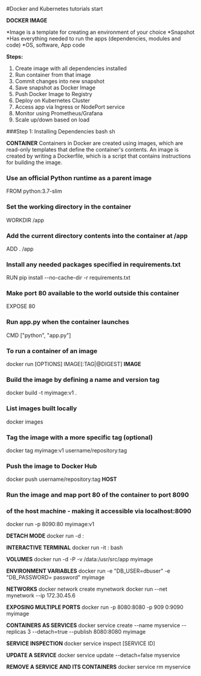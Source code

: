 #Docker and Kubernetes tutorials start

**DOCKER IMAGE**

*Image is a template for creating an environment of your choice
*Snapshot
*Has everything needed to run the apps (dependencies, modules and code)
*OS, software, App code

**Steps:**

1. Create image with all dependencies installed
2. Run container from that image
3. Commit changes into new snapshot
4. Save snapshot as Docker Image
5. Push Docker Image to Registry
6. Deploy on Kubernetes Cluster
7. Access app via Ingress or NodePort service
8. Monitor using Prometheus/Grafana
9. Scale up/down based on load

###Step 1: Installing Dependencies
bash
sh

**CONTAINER**
Containers in Docker are created using images, which are read-only templates that define the container's contents. An image is created by writing a Dockerfile, which is a script that contains instructions for building the image.

### Use an official Python runtime as a parent image

FROM python:3.7-slim

### Set the working directory in the container

WORKDIR /app

### Add the current directory contents into the container at /app

ADD . /app

### Install any needed packages specified in requirements.txt

RUN pip install --no-cache-dir -r requirements.txt

### Make port 80 available to the world outside this container

EXPOSE 80

### Run app.py when the container launches

CMD ["python", "app.py"]

### To run a container of an image

docker run [OPTIONS] IMAGE[:TAG|@DIGEST]
**IMAGE**

### Build the image by defining a name and version tag

docker build -t myimage:v1 .

### List images built locally

docker images

### Tag the image with a more specific tag (optional)

docker tag myimage:v1 username/repository:tag

### Push the image to Docker Hub

docker push username/repository:tag
**HOST**

### Run the image and map port 80 of the container to port 8090

### of the host machine - making it accessible via localhost:8090

docker run -p 8090:80 myimage:v1


**DETACH MODE**
docker run -d <imageName>:<tagName>

**INTERACTIVE TERMINAL**
docker run -it <imageName>:<tagName> bash

**VOLUMES**
docker run -d -P -v /data:/usr/src/app myimage

**ENVIRONMENT VARIABLES**
docker run -e "DB_USER=dbuser" -e "DB_PASSWORD=
password" myimage

**NETWORKS**
docker network create mynetwork
docker run --net mynetwork --ip 172.30.45.6

**EXPOSING MULTIPLE PORTS**
docker run -p 8080:8080 -p 909
0:9090 myimage

**CONTAINERS AS SERVICES**
docker service create --name myservice --replicas 3 --detach=true --publish
8080:8080 myimage


**SERVICE INSPECTION**
docker service inspect [SERVICE ID]


**UPDATE A SERVICE**
docker service update --detach=false myservice


**REMOVE A SERVICE AND ITS CONTAINERS**
docker service rm myservice
